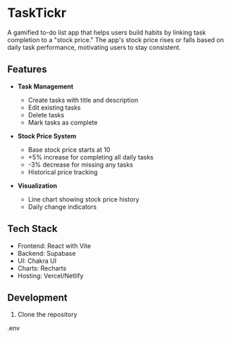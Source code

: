 # TaskTickr

A gamified to-do list app that helps users build habits by linking task completion to a "stock price." The app's stock price rises or falls based on daily task performance, motivating users to stay consistent.

## Features

- **Task Management**
  - Create tasks with title and description
  - Edit existing tasks
  - Delete tasks
  - Mark tasks as complete

- **Stock Price System**
  - Base stock price starts at 10
  - +5% increase for completing all daily tasks
  - -3% decrease for missing any tasks
  - Historical price tracking

- **Visualization**
  - Line chart showing stock price history
  - Daily change indicators

## Tech Stack

- Frontend: React with Vite
- Backend: Supabase
- UI: Chakra UI
- Charts: Recharts
- Hosting: Vercel/Netlify

## Development

1. Clone the repository

.env
